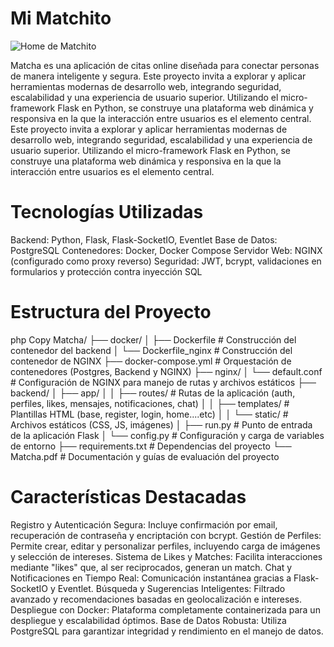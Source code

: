# Mi Matchito

<p align="left">
  <img src="https://raw.githubusercontent.com/beatriangu/Matchito/main/home.png" alt="Home de Matchito"/>
</p>


Matcha es una aplicación de citas online diseñada para conectar personas de manera inteligente y segura. Este proyecto invita a explorar y aplicar herramientas modernas de desarrollo web, integrando seguridad, escalabilidad y una experiencia de usuario superior. Utilizando el micro-framework Flask en Python, se construye una plataforma web dinámica y responsiva en la que la interacción entre usuarios es el elemento central.
 Este proyecto invita a explorar y aplicar herramientas modernas de desarrollo web, integrando seguridad, escalabilidad y una experiencia de usuario superior. Utilizando el micro-framework Flask en Python, se construye una plataforma web dinámica y responsiva en la que la interacción entre usuarios es el elemento central.

# Tecnologías Utilizadas
Backend: Python, Flask, Flask-SocketIO, Eventlet
Base de Datos: PostgreSQL
Contenedores: Docker, Docker Compose
Servidor Web: NGINX (configurado como proxy reverso)
Seguridad: JWT, bcrypt, validaciones en formularios y protección contra inyección SQL

# Estructura del Proyecto
php
Copy
Matcha/
├── docker/
│   ├── Dockerfile            # Construcción del contenedor del backend
│   └── Dockerfile_nginx      # Construcción del contenedor de NGINX
├── docker-compose.yml        # Orquestación de contenedores (Postgres, Backend y NGINX)
├── nginx/
│   └── default.conf          # Configuración de NGINX para manejo de rutas y archivos estáticos
├── backend/
│   ├── app/
│   │   ├── routes/           # Rutas de la aplicación (auth, perfiles, likes, mensajes, notificaciones, chat)
│   │   ├── templates/        # Plantillas HTML (base, register, login, home....etc)
│   │   └── static/           # Archivos estáticos (CSS, JS, imágenes)
│   ├── run.py                # Punto de entrada de la aplicación Flask
│   └── config.py             # Configuración y carga de variables de entorno
├── requirements.txt          # Dependencias del proyecto
└── Matcha.pdf                # Documentación y guías de evaluación del proyecto

# Características Destacadas

Registro y Autenticación Segura: Incluye confirmación por email, recuperación de contraseña y encriptación con bcrypt.
Gestión de Perfiles: Permite crear, editar y personalizar perfiles, incluyendo carga de imágenes y selección de intereses.
Sistema de Likes y Matches: Facilita interacciones mediante "likes" que, al ser reciprocados, generan un match.
Chat y Notificaciones en Tiempo Real: Comunicación instantánea gracias a Flask-SocketIO y Eventlet.
Búsqueda y Sugerencias Inteligentes: Filtrado avanzado y recomendaciones basadas en geolocalización e intereses.
Despliegue con Docker: Plataforma completamente containerizada para un despliegue y escalabilidad óptimos.
Base de Datos Robusta: Utiliza PostgreSQL para garantizar integridad y rendimiento en el manejo de datos.


